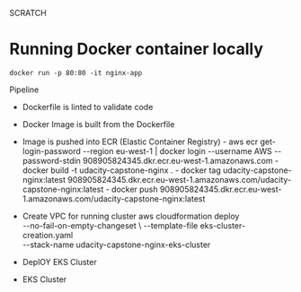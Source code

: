 SCRATCH

# Running Docker container locally  
    docker run -p 80:80 -it nginx-app



Pipeline 
- Dockerfile is linted to validate code
- Docker Image is built from the Dockerfile 
- Image is pushed into ECR (Elastic Container Registry)
        - aws ecr get-login-password --region eu-west-1 | docker login --username AWS --password-stdin 908905824345.dkr.ecr.eu-west-1.amazonaws.com
        - docker build -t udacity-capstone-nginx .
        - docker tag udacity-capstone-nginx:latest 908905824345.dkr.ecr.eu-west-1.amazonaws.com/udacity-capstone-nginx:latest
        - docker push 908905824345.dkr.ecr.eu-west-1.amazonaws.com/udacity-capstone-nginx:latest
- Create VPC for running cluster 
        aws cloudformation deploy \
        --no-fail-on-empty-changeset  \ 
        --template-file eks-cluster-creation.yaml \
        --stack-name udacity-capstone-nginx-eks-cluster         
- DeplOY EKS Cluster  
    
- EKS Cluster 